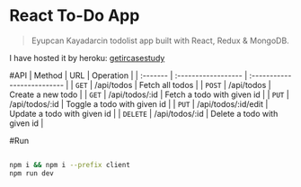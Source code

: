 # React To-Do App

> Eyupcan Kayadarcin todolist app built with React, Redux & MongoDB.

I have hosted it by heroku: [getircasestudy](https://getircasestudy.herokuapp.com/)

#API
| Method   | URL                 | Operation                   |
| :------- | :------------------ | :-------------------------- |
| `GET`    | /api/todos          | Fetch all todos             |
| `POST`   | /api/todos          | Create a new todo           |
| `GET`    | /api/todos/:id      | Fetch a todo with given id  |
| `PUT`    | /api/todos/:id      | Toggle a todo with given id |
| `PUT`    | /api/todos/:id/edit | Update a todo with given id |
| `DELETE` | /api/todos/:id      | Delete a todo with given id |

#Run
```bash

npm i && npm i --prefix client
npm run dev

```
